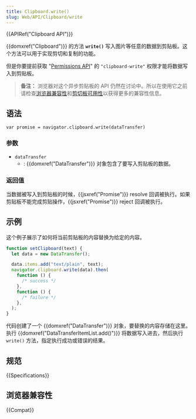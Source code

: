 ```yaml
---
title: Clipboard.write()
slug: Web/API/Clipboard/write
---
```


{{APIRef("Clipboard API")}}

{{domxref("Clipboard")}} 的方法 **`write()`** 写入图片等任意的数据到剪贴板。这个方法可以用于实现剪切和复制的功能。

但是你要提前获取 "[Permissions API](/zh-CN/docs/Web/API/Permissions_API)" 的 `"clipboard-write"` 权限才能将数据写入到剪贴板。

> **备注：** 浏览器对这个异步剪贴板的 API 仍然在讨论中。所以在使用它之前请检查[浏览器兼容性](#浏览器兼容性)和[剪切板可用性](/zh-CN/docs/Web/API/Clipboard#剪贴板可用性)以获得更多的兼容性信息。

## 语法

```
var promise = navigator.clipboard.write(dataTransfer)
```

### 参数

- `dataTransfer`
  - : {{domxref("DataTransfer")}} 对象包含了要写入剪贴板的数据。

### 返回值

当数据被写入到剪贴板的时候，{{jsxref("Promise")}} resolve 回调被执行。如果剪贴板不能完成剪贴操作，{{jsxref("Promise")}} reject 回调被执行。

## 示例

这个例子展示了如何将当前剪贴板的内容替换为给定的内容。

```js
function setClipboard(text) {
  let data = new DataTransfer();

  data.items.add("text/plain", text);
  navigator.clipboard.write(data).then(
    function () {
      /* success */
    },
    function () {
      /* failure */
    },
  );
}
```

代码创建了一个 {{domxref("DataTransfer")}} 对象，要替换的内容存储在这里。执行 {{domxref("DataTransferItemList.add()")}} 将数据写入进去，然后执行 `write()` 方法，指定执行成功或错误的结果。

## 规范

{{Specifications}}

## 浏览器兼容性

{{Compat}}
